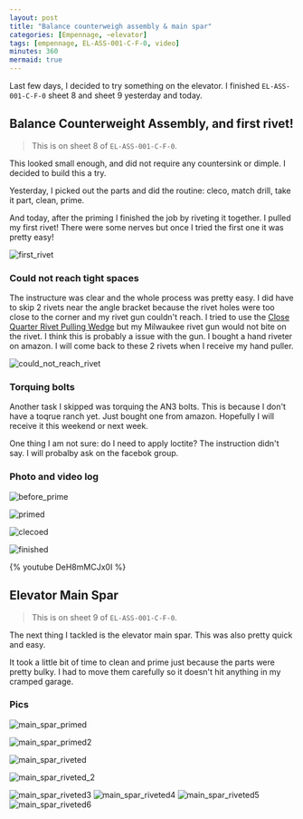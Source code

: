 ```yaml
---
layout: post
title: "Balance counterweigh assembly & main spar"
categories: [Empennage, ~elevator]
tags: [empennage, EL-ASS-001-C-F-0, video]
minutes: 360
mermaid: true
---
```


Last few days, I decided to try something on the elevator. I finished `EL-ASS-001-C-F-0` sheet 8 and sheet 9 yesterday and today.

## Balance Counterweight Assembly, and first rivet!

> This is on sheet 8 of `EL-ASS-001-C-F-0`.

This looked small enough, and did not require any countersink or dimple. I decided to build this a try.

Yesterday, I picked out the parts and did the routine: cleco, match drill, take it part, clean, prime.

And today, after the priming I finished the job by riveting it together. I pulled my first rivet! There were some nerves but once I tried the first one it was pretty easy!

![first_rivet](/assets/img/20231221/elevator_counterweight_first_rivet.jpg)

### Could not reach tight spaces

The instructure was clear and the whole process was pretty easy. I did have to skip 2 rivets near the angle bracket because the rivet holes were too close to the corner and my rivet gun couldn't reach. I tried to use the [Close Quarter Rivet Pulling Wedge](https://www.cleavelandtool.com/products/close-quarter-rivet-pulling-wedge) but my Milwaukee rivet gun would not bite on the rivet. I think this is probably a issue with the gun. I bought a hand riveter on amazon. I will come back to these 2 rivets when I receive my hand puller.

![could_not_reach_rivet](/assets/img/20231221/elevator_counterweight_finished_2.jpg)

### Torquing bolts

Another task I skipped was torquing the AN3 bolts. This is because I don't have a toqrue ranch yet. Just bought one from amazon. Hopefully I will receive it this weekend or next week.

One thing I am not sure: do I need to apply loctite? The instruction didn't say. I will probalby ask on the facebok group.

### Photo and video log

![before_prime](/assets/img/20231221/elevator_counterweight_before_prime.jpg)

![primed](/assets/img/20231221/elevator_counterweight_primed_clecoed.jpg)

![clecoed](/assets/img/20231221/elevator_counterweight_primed_fully_clecoed.jpg)

![finished](/assets/img/20231221/elevator_counterweight_finished.jpg)

{% youtube DeH8mMCJx0I %}

## Elevator Main Spar

> This is on sheet 9 of `EL-ASS-001-C-F-0`.

The next thing I tackled is the elevator main spar. This was also pretty quick and easy.

It took a little bit of time to clean and prime just because the parts were pretty bulky. I had to move them carefully so it doesn't hit anything in my cramped garage.

### Pics

![main_spar_primed](/assets/img/20231221/elevator_main_spar_primed.jpg)

![main_spar_primed2](/assets/img/20231221/elevator_main_spar_primed_2.jpg)

![main_spar_riveted](/assets/img/20231221/elevator_main_spar_riveted.jpg)

![main_spar_riveted_2](/assets/img/20231221/elevator_main_spar_riveted_2.jpg)

![main_spar_riveted3](/assets/img/20231221/elevator_main_spar_riveted_3.jpg)
![main_spar_riveted4](/assets/img/20231221/elevator_main_spar_riveted_4.jpg)
![main_spar_riveted5](/assets/img/20231221/elevator_main_spar_riveted_5.jpg)
![main_spar_riveted6](/assets/img/20231221/elevator_main_spar_riveted_6.jpg)
